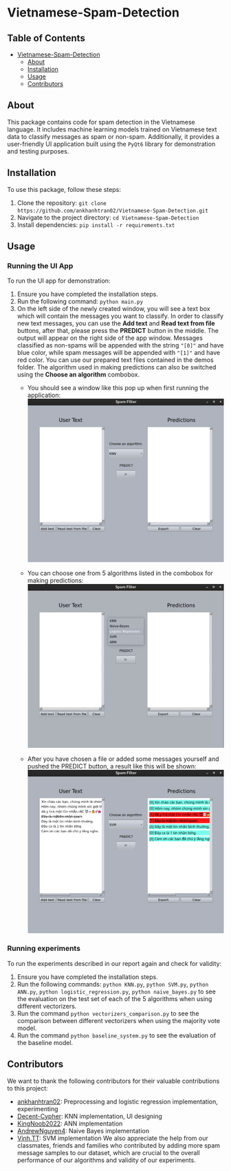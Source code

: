 # Vietnamese-Spam-Detection <a name="vietnamese-spam-detection"></a>

## Table of Contents
* [Vietnamese-Spam-Detection](#vietnamese-spam-detection)
	* [About](#about)
	* [Installation](#installation)
	* [Usage](#usage)
   	* [Contributors](#contributors)


## About <a name="about"></a>

This package contains code for spam detection in the Vietnamese language. It includes machine learning models trained on Vietnamese text data to classify messages as spam or non-spam. Additionally, it provides a user-friendly UI application built using the `PyQt6` library for demonstration and testing purposes.


## Installation <a name="installation"></a>

To use this package, follow these steps:

1. Clone the repository: `git clone https://github.com/ankhanhtran02/Vietnamese-Spam-Detection.git`
2. Navigate to the project directory: `cd Vietnamese-Spam-Detection`
3. Install dependencies: `pip install -r requirements.txt`

## Usage <a name="usage"></a>

### Running the UI App

To run the UI app for demonstration:

1. Ensure you have completed the installation steps.
2. Run the following command: `python main.py`
3. On the left side of the newly created window, you will see a text box which will contain the messages you want to classify. In order to classify new text messages, you can use the **Add text** and **Read text from file** buttons, after that, please press the **PREDICT** button in the middle. The output will appear on the right side of the app window. Messages classified as non-spams will be appended with the string `"[0]"` and have blue color, while spam messages will be appended with `"[1]"` and have red color. You can use our prepared text files contained in the demos folder. The algorithm used in making predictions can also be switched using the **Choose an algorithm** combobox.
	* You should see a window like this pop up when first running the application:
![App_User_Interface](pictures/App_User_Interface.png)

	* You can choose one from 5 algorithms listed in the combobox for making predictions:
![App_User_Interface_Algorithms](pictures/App_User_Interface_Algorithms.png)

	* After you have chosen a file or added some messages yourself and pushed the PREDICT button, a result like this will be shown:
![App_User_Interface2](pictures/App_User_Interface2.png)

### Running experiments

To run the experiments described in our report again and check for validity:
1. Ensure you have completed the installation steps.
2. Run the following commands: `python KNN.py`, `python SVM.py`, `python ANN.py`, `python logistic_regression.py`, `python naive_bayes.py` to see the evaluation on the test set of each of the 5 algorithms when using different vectorizers.
3. Run the command `python vectorizers_comparison.py` to see the comparison between different vectorizers when using the majority vote model.
4. Run the command `python baseline_system.py` to see the evaluation of the baseline model.

## Contributors <a name="contributors"></a>
We want to thank the following contributors for their valuable contributions to this project:
- [ankhanhtran02](https://github.com/ankhanhtran02): Preprocessing and logistic regression implementation, experimenting
- [Decent-Cypher](https://github.com/Decent-Cypher): KNN implementation, UI designing
- [KingNoob2022](https://github.com/KingNoob2022): ANN implementation
- [AndrewNguyen4](https://github.com/AndrewNguyen4): Naive Bayes implementation
- [Vinh.TT](https://www.facebook.com/vinh.truongtuan): SVM implementation
We also appreciate the help from our classmates, friends and families who contributed by adding more spam message samples to our dataset, which are crucial to the overall performance of our algorithms and validity of our experiments.

